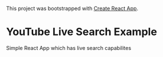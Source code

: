 This project was bootstrapped with [Create React App](https://github.com/facebookincubator/create-react-app).

# YouTube Live Search Example

Simple React App which has live search capabilites